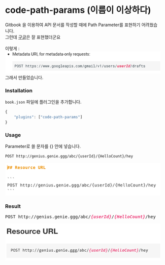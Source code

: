 # code-path-params (이름이 이상하다)

Gitbook 을 이용하여 API 문서를 작성할 때에 Path Parameter를 표현하기 어려웠습니다.<br/>
그런데 [구글](https://developers.google.com/gmail/api/v1/reference/users/drafts/create)은 잘 표현했더군요<br/><br/>
이렇게 : <br/>![alt text](https://github.com/KimGenius/code-path-params/blob/master/imgs/google_screenshot.png)<br/>
그래서 만들었습니다.

### Installation

`book.json` 파일에 플러그인을 추가합니다.

```js
{
    "plugins": ["code-path-params"]
}
```

### Usage
Parameter로 쓸 문자를 {} 안에 넣습니다.
```md
POST http://genius.genie.ggg/abc/{userId}/{HelloCount}/hey
```

![alt text](https://github.com/KimGenius/code-path-params/blob/master/imgs/ex_screenshot.png)

### Result
<pre><span>POST http://genius.genie.ggg/abc/<var><span style="color:#ec407a;font-weight:bold;font-style:italic;">{userId}</span></var>/<var><span style="color:#ec407a;font-weight:bold;font-style:italic;">{HelloCount}</span></var>/hey</span></pre>

![alt text](https://github.com/KimGenius/code-path-params/blob/master/imgs/result_screenshot.png)
